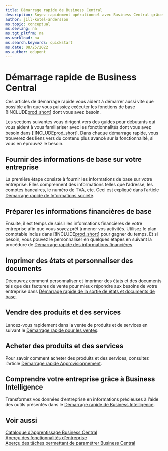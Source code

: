 ```yaml
---
title: Démarrage rapide de Business Central
description: Soyez rapidement opérationnel avec Business Central grâce aux conseils des articles de démarrage rapide qui vous aident à remplir les premiers champs critiques.
author: jill-kotel-andersson
ms.topic: conceptual
ms.devlang: na
ms.tgt_pltfrm: na
ms.workload: na
ms.search.keywords: quickstart
ms.date: 08/25/2022
ms.author: edupont
---
```


# <a name="business-central-quick-starts"></a><a name="business-central-quick-starts"></a>Démarrage rapide de Business Central

Ces articles de démarrage rapide vous aident à démarrer aussi vite que possible afin que vous puissiez exécuter les fonctions de base [!INCLUDE[prod_short](includes/prod_short.md)] dont vous avez besoin.

Les sections suivantes vous dirigent vers des guides pour débutants qui vous aident à vous familiariser avec les fonctionnalités dont vous avez besoin dans [!INCLUDE[prod_short](includes/prod_short.md)]. Dans chaque démarrage rapide, vous trouverez des liens vers du contenu plus avancé sur la fonctionnalité, si vous en éprouvez le besoin.

## <a name="provide-basic-information-about-your-company"></a><a name="provide-basic-information-about-your-company"></a>Fournir des informations de base sur votre entreprise

La première étape consiste à fournir les informations de base sur votre entreprise. Elles comprennent des informations telles que l’adresse, les comptes bancaires, le numéro de TVA, etc. Ceci est expliqué dans l’article [Démarrage rapide de Informations société](quick-start-company-information.md).

## <a name="prepare-basic-financial-information"></a><a name="prepare-basic-financial-information"></a>Préparer les informations financières de base

Ensuite, il est temps de saisir les informations financières de votre entreprise afin que vous soyez prêt à mener vos activités. Utilisez le plan comptable inclus dans [!INCLUDE[prod_short](includes/prod_short.md)] pour gagner du temps. Et si besoin, vous pouvez le personnaliser en quelques étapes en suivant la procédure de [Démarrage rapide des informations financières](quick-start-financial-information.md).

<!--
## <a name="financial-basics"></a><a name="financial-basics"></a>Financial Basics

Financial Information  
(chart of accounts, but explained for non-accountants)
-->

## <a name="print-reports-and-customize-documents"></a><a name="print-reports-and-customize-documents"></a>Imprimer des états et personnaliser des documents

Découvrez comment personnaliser et imprimer des états et des documents tels que des factures de vente pour mieux répondre aux besoins de votre entreprise dans [Démarrage rapide de la sortie de états et documents de base](quick-start-reports-and-documents.md).

<!-- Reports and Documents  
(final reports, but also documents - how do I style invoices to work better for me?)
-->

## <a name="sell-products-and-services"></a><a name="sell-products-and-services"></a>Vendre des produits et des services

Lancez-vous rapidement dans la vente de produits et de services en suivant le [Démarrage rapide pour les ventes](quick-start-sell-products-and-services.md).

<!--
(customer, items, things on stock or not, orders versus invoices, get paid on time, etc.)
-->

## <a name="buy-products-and-services"></a><a name="buy-products-and-services"></a>Acheter des produits et des services

Pour savoir comment acheter des produits et des services, consultez l’article [Démarrage rapide Approvisionnement](quick-start-procurement.md).  

<!--
(buy stuff, register in inventory, pay vendor)
-->

## <a name="understand-your-company-with-business-intelligence"></a><a name="understand-your-company-with-business-intelligence"></a>Comprendre votre entreprise grâce à Business Intelligence

Transformez vos données d’entreprise en informations précieuses à l’aide des outils présentés dans le [Démarrage rapide de Business Intelligence](quick-start-business-intelligence.md).

<!--
Business Intelligence  
(reports)
-->

## <a name="see-also"></a><a name="see-also"></a>Voir aussi

[Catalogue d’apprentissage Business Central](readiness/readiness-learning-catalog.md)  
[Aperçu des fonctionnalités d’entreprise](across-business-functionality.md)  
[Aperçu des tâches permettant de paramétrer Business Central](setup.md)  
